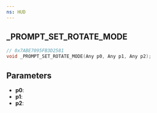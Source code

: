 ```yaml
---
ns: HUD
---
```

## _PROMPT_SET_ROTATE_MODE

```c
// 0x7ABE7095FB3D2581
void _PROMPT_SET_ROTATE_MODE(Any p0, Any p1, Any p2);
```

## Parameters
* **p0**:
* **p1**:
* **p2**:
